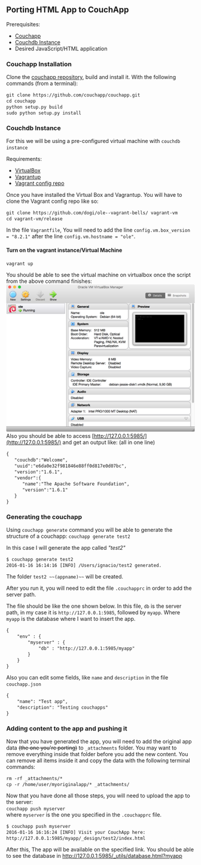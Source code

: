 ## Porting HTML App to CouchApp

Prerequisites:

* [Couchapp](#couchapp-installation)
* [Couchdb Instance](#couchdb-instance)
* Desired JavaScript/HTML application


### Couchapp Installation
Clone the [couchapp repository](https://github.com/couchapp/couchapp.git), build and install it. With the following commands (from a terminal):

```
git clone https://github.com/couchapp/couchapp.git 
cd couchapp
python setup.py build
sudo python setup.py install
```

### Couchdb Instance
For this we will be using a pre-configured virtual machine with `couchdb instance`

Requirements:

* [VirtualBox](https://www.virtualbox.org/wiki/Downloads)
* [Vagrantup](https://www.vagrantup.com/downloads.html)
* [Vagrant config repo](https://github.com/dogi/ole--vagrant-bells)

Once you have installed the Virtual Box and Vagrantup. You will have to clone the Vagrant config repo like so:

```
git clone https://github.com/dogi/ole--vagrant-bells/ vagrant-vm
cd vagrant-vm/release
```

In the file `Vagrantfile`, You will need to add the line `config.vm.box_version = "8.2.1"` after the line `config.vm.hostname = "ole"`.

#### Turn on the vagrant instance/Virtual Machine
```
vagrant up
```

You should be able to see the virtual machine on virtualbox once the script from the above command finishes:
![virtualbox](virtualbox.png)
Also you should be able to access [http://127.0.0.1:5985/](http://127.0.0.1:5985/) and get an output like:
(all in one line)

```
{
   "couchdb":"Welcome",
   "uuid":"e6da0e32f981846e88ff0d817e0d07bc",
   "version":"1.6.1",
   "vendor":{
      "name":"The Apache Software Foundation",
      "version":"1.6.1"
   }
}
```

### Generating the couchapp
Using `couchapp generate` command you will be able to generate the structure of a couchapp:
`couchapp generate test2`

In this case I will generate the app called *"test2"*

```
$ couchapp generate test2
2016-01-16 16:14:16 [INFO] /Users/ignacio/test2 generated.
```

The folder `test2 ~~(appname)~~` will be created.

After you run it, you will need to edit the file `.couchapprc` in order to add the server path.

The file should be like the one shown below. In this file, `db` is the server path, in my case it is `http://127.0.0.1:5985`, followed by `myapp`. Where `myapp` is the database where I want to insert the app.

```
{ 
    "env" : {
        "myserver" : {
            "db" : "http://127.0.0.1:5985/myapp"
        } 
    }
}
```

Also you can edit some fields, like `name` and `description`  in the file `couchapp.json`

```
{
    "name": "Test app",
    "description": "Testing couchapps"
}
```

### Adding content to the app and pushing it
Now that you have generated the app, you will need to add the original app data ~~(the one you're porting)~~ to `_attachments` folder. You may want to remove everything inside that folder before you add the new content. You can remove all items inside it and copy the data with the following terminal commands:

```
rm -rf _attachments/*
cp -r /home/user/myoriginalapp/* _attachments/
```

Now that you have done all those steps, you will need to upload the app to the server:<br>
`couchapp push myserver`<br>where `myserver` is the one you specified in the `.couchapprc` file.

```
$ couchapp push myserver
2016-01-16 16:16:24 [INFO] Visit your CouchApp here:
http://127.0.0.1:5985/myapp/_design/test2/index.html
```

After this, The app will be available on the specified link. You should be able to see the database in http://127.0.0.1:5985/_utils/database.html?myapp
